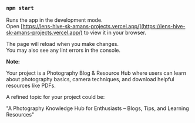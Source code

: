 ### `npm start`

Runs the app in the development mode.\
Open [https://lens-hive-sk-amans-projects.vercel.app/](https://lens-hive-sk-amans-projects.vercel.app/) to view it in your browser.

The page will reload when you make changes.\
You may also see any lint errors in the console.


**Note:**

Your project is a Photography Blog & Resource Hub where users can learn about photography basics, camera techniques, and download helpful resources like PDFs.

A refined topic for your project could be:

"A Photography Knowledge Hub for Enthusiasts – Blogs, Tips, and Learning Resources"
